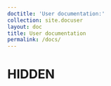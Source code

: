 ```yaml
---
doctitle: 'User documentation:'
collection: site.docuser
layout: doc
title: User documentation
permalink: /docs/
---
```


# HIDDEN